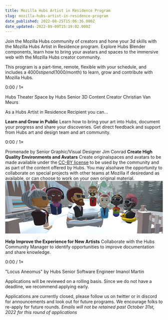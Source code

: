 ```yaml
---
title: Mozilla Hubs Artist in Residence Program
slug: mozilla-hubs-artist-in-residence-program
date_published: 2022-08-25T15:06:36.000Z
date_updated: 2022-09-09T15:19:02.000Z
---
```


Join the Mozilla Hubs community of creators and hone your 3d skills with the Mozilla Hubs Artist in Residence program. Explore Hubs Blender components, learn how to bring your avatars and spaces to the immersive web with the Mozilla Hubs creator community.

This program is a part-time, remote, flexible with your schedule, and includes a $4000 stipend ($1000/month) to learn, grow and contribute with Mozilla Hubs.

0:00
/
1&#215;

Hubs Theater Space by Hubs Senior 3D Content Creator Christian Van Meurs

As a Hubs Artist in Residence Recipient you can...

**Learn and Grow in Public**
Learn how to bring your art into Hubs, document your progress and share your discoveries. Get direct feedback and support from Hubs art and design team and art community.

0:00
/
1&#215;

Promenade by Senior Graphic/Visual Designer Jim Conrad
**Create High Quality Environments and Avatars**
Create originalspaces and avatars to be made available under the [CC-BY license](https://creativecommons.org/about/cclicenses/) to be used by the community and as part of the content offered by Hubs. You may alsohave the opportunity to collaborate on special projects with other teams at Mozilla if desiredand as available, or can choose to work on your own original material.
![](./content/images/2022/08/assetPacks_avatars_hackweek_600x200.png)

**Help Improve the Experience for New Artists**
Collaborate with the Hubs Community Manager to identify opportunities to improve documentation and share knowledge.

0:00
/
1&#215;

"Locus Aneomus" by Hubs Senior Software Engineer Imanol Martin

Applications will be reviewed on a rolling basis. Since we do not have a deadline, we recommend applying early.

Applications are currently closed, please follow us on twitter or in discord for announcements and look out for future programs. We encourage folks to re-apply for future rounds.
_Emails will not be retained past October 31st, 2022 for this round of applications_
